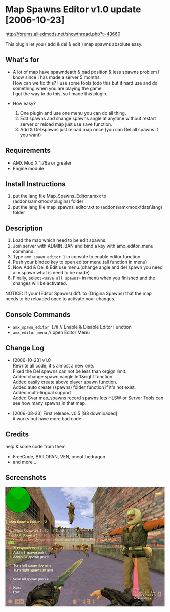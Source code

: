 # Map Spawns Editor v1.0 update [2006-10-23]

http://forums.alliedmods.net/showthread.php?t=43660

This plugin let you ( add & del & edit ) map spawns absolute easy.

## What's for

- A lot of map have spawndeath & bad position & less spawns problem I know since I has made a server 5 months.  
How can we fix this? I use some tools todo this but it hard use and do something when you are playing the game.  
I got the way to do this, so I made this plugin.

- How easy? 
  1. One plugin and use one menu you can do all thing.
  1. Edit spawns and shange spawns angle at anytime without restart server or reload map just use save function.
  1. Add & Del spawns just reload map once (you can Del all spawns if you want)

## Requirements

- AMX Mod X 1.76a or greater
- Engine module

## Install Instructions

1. put the lang file Map_Spawns_Editor.amxx to (addons\amxmodx\plugins) folder
1. put the lang file map_spawns_editor.txt to (addons\amxmodx\data\lang) folder

## Description

1. Load the map which need to be edit spawns.
1. Join server with ADMIN_BAN and bind a key with amx_editor_menu command.
1. Type `amx_spawn_editor 1` in console to enable editor function
1. Push your binded key to open editor menu.(all function in menu)
1. Now Add & Del & Edit use menu.(change angle and del spawn you need aim spawn what is need to be made)
1. Finally, select `<save all spawns>` in menu when you finished and the changes will be activated.

NOTICE: If your (Editor Spawns) diff. to (Origina Spawns) that the map needs to be reloaded once to activate your changes.

## Console Commands

- `amx_spawn_editor 1/0` // Enable & Disable Editor Function
- `amx_editor_menu` // open Editor Menu

## Change Log

- [2006-10-23] v1.0  
Rewrite all code, it's almost a new one.  
Fixed the Del spawns can not be less than orgign limit.  
Added change spawn vangle left&right function.  
Added easily create above player spawn function.  
Added auto create (spawns) folder function if it's not exist.  
Added multi-lingual support  
Added Cvar map_spawns record spawns lets HLSW or Server Tools can see how many spawns in that map.

- [2006-08-23] First release. v0.5 [98 downloaded]  
it works but have more bad code

## Credits

help & some code from them
- FreeCode, BAILOPAN, VEN, oneofthedragon 
- and more...

## Screenshots

![Map Spawns Editor](./screenshots/map_spawns_editor_001.jpg "Map Spawns Editor")
